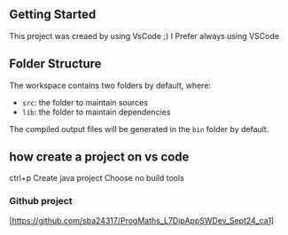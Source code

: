 ## Getting Started

This project was creaed by using VsCode ;) I Prefer always using VSCode

## Folder Structure

The workspace contains two folders by default, where:

- `src`: the folder to maintain sources
- `lib`: the folder to maintain dependencies

The compiled output files will be generated in the `bin` folder by default.


## how create a project on vs code
ctrl+p 
Create java project
Choose no build tools


### Github project
[https://github.com/sba24317/ProgMaths_L7DipAppSWDev_Sept24_ca1]

